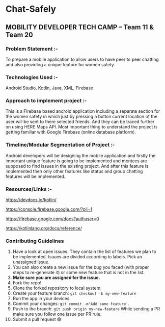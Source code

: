 # Chat-Safely

## MOBILITY DEVELOPER TECH CAMP – Team 11 & Team 20


### Problem Statement :-

To prepare a mobile application to allow users to have peer to peer chatting and also providing a
unique feature for women safety.


### Technologies Used :-

Android Studio, Kotlin, Java, XML, Firebase


### Approach to implement project :-

This is a Firebase based android application including a separate section for the women safety
in which just by pressing a button current location of the user will be sent to there selected
friends. And they can be traced further on using HERE Maps API. Most important thing to
understand the project is getting familiar with Google Firebase (online database platform).


### Timeline/Modular Segmentation of Project :-

Android developers will be designing the mobile application and firstly the important unique
feature is going to be implemented and mentees are supposed to find issues in the existing
project. And after this feature is implemented then only other features like status and group
chatting features will be implemented.


### Resources/Links :-

https://devdocs.io/kotlin/

https://console.firebase.google.com/?pli=1

https://firebase.google.com/docs?authuser=0

https://kotlinlang.org/docs/reference/

### Contributing Guidelines

1. Have a look at open issues. They contain the list of features we plan
to be implemented. Isuues are divided according to labels. Pick an unassigned issue.
2. You can also create a new issue for the bug you faced (with proper steps to re-generate it) or some new feature that is not in the list.
3. **Make sure you are assigned for the issue.**
4. Fork the repo!
5. Clone the forked repository to local system.
6. Create your feature branch: `git checkout -b my-new-feature`
7. Run the app in your devices.
8. Commit your changes: `git commit -m'Add some feature'`.
9. Push to the branch: `git push origin my-new-feature`
While sending a PR make sure you follow one issue per PR rule.
10. Submit a pull request :smile:

